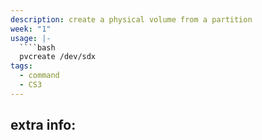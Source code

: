 ```yaml
---
description: create a physical volume from a partition
week: "1"
usage: |-
  ````bash 
  pvcreate /dev/sdx
tags:
  - command
  - CS3
---
```

## extra info:
